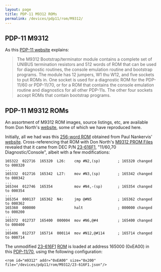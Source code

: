 ```yaml
---
layout: page
title: PDP-11 M9312 ROMs
permalink: /devices/pdp11/rom/M9312/
---
```


PDP-11 M9312
------------

As this [PDP-11 website](http://www.pdp-11.nl/pdp11-34a/cpu/options/bootstrap-info.html) explains:

> The M9312 Bootstrap/terminator module contains a complete set of UNIBUS termination resistors and 512 words of ROM that can
be used for diagnostic routines, the console emulation routine and bootstrap programs. The module has 12 jumpers, W1 thu W12,
and five sockets to put ROMs in. One socket is used for a diagnostic ROM for the PDP-11/60 or PDP-11/70, or for a ROM that
contains the console emulation routine and diagnostics for all other PDP-11s. The other four sockets accept ROMs that contain
bootstrap programs.

PDP-11 M9312 ROMs
-----------------

An assortment of M9312 ROM images, source listings, etc, are available from Don North's [website](http://www.ak6dn.com/PDP-11/M9312/),
some of which we have reproduced here.

Initially, all we had was this [256-word ROM](M9312.json) obtained from Paul Nankervis' [website](http://skn.noip.me/pdp11/iopage.js).
Cross-referencing that ROM with Don North's [M9312 PROM Files](http://www.ak6dn.com/PDP-11/M9312/) revealed that it came from
DEC P/N [23-616F1](23-616F1.txt), "11/60,70 Diagnostic/Console", albeit with a few modifications:

	165322  022716  165320  L26:    cmp #N2,(sp)        ; 165320 changed to 000320
	...
	165332  012716  165342  L27:    mov #N3,(sp)        ; 165342 changed to 000342
	...
	165344  012746  165354          mov #N4,-(sp)       ; 165354 changed to 000354
	...
	165354  000137  165362  N4:     jmp @#N5            ; 165362 changed to 000362
	165360  000000                  halt                ; 000000 changed to 000200
	...
	165372  012737  165400  000004  mov #N6,@#4         ; 165400 changed to 000400
	...
	165406  012737  165714  000114  mov #N12,@#114      ; 165714 changed to 000714

The unmodified [23-616F1](23-616F1.txt) [ROM](23-616F1.json) is loaded at address 165000 (0xEA00) in this
[PDP-11/70](/devices/pdp11/machine/1170/panel/debugger/), using the following configuration:

	<rom id="m9312" addr="0xEA00" size="0x200" file="/devices/pdp11/rom/M9312/23-616F1.json"/>
